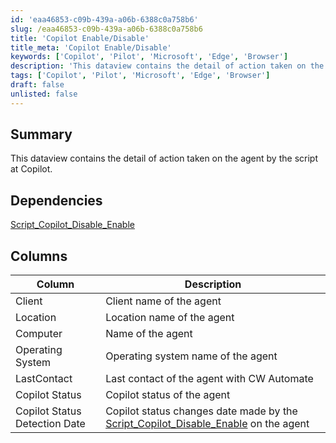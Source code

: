 ```yaml
---
id: 'eaa46853-c09b-439a-a06b-6388c0a758b6'
slug: /eaa46853-c09b-439a-a06b-6388c0a758b6
title: 'Copilot Enable/Disable'
title_meta: 'Copilot Enable/Disable'
keywords: ['Copilot', 'Pilot', 'Microsoft', 'Edge', 'Browser']
description: 'This dataview contains the detail of action taken on the agent by the script at Copilot'
tags: ['Copilot', 'Pilot', 'Microsoft', 'Edge', 'Browser']
draft: false
unlisted: false
---
```


## Summary
This dataview contains the detail of action taken on the agent by the script at Copilot.


## Dependencies

[Script_Copilot_Disable_Enable](/docs/42e9ec1d-84df-11ef-8a0f-8600008a66b7)

## Columns

| Column                       | Description                                      |
|------------------------------|--------------------------------------------------|
| Client                       | Client name of the agent                         |
| Location                     | Location name of the agent                       |
| Computer                     | Name of the agent                                |
| Operating System             | Operating system name of the agent               |
| LastContact                  | Last contact of the agent with CW Automate       |
| Copilot Status               | Copilot status of the agent                      |
| Copilot Status Detection Date| Copilot status changes date made by the [Script_Copilot_Disable_Enable](/docs/42e9ec1d-84df-11ef-8a0f-8600008a66b7) on the agent          |
